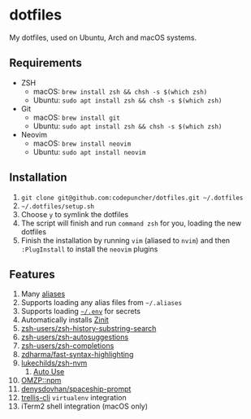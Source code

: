 # dotfiles
My dotfiles, used on Ubuntu, Arch and macOS systems.

## Requirements
- ZSH
  - macOS: `brew install zsh && chsh -s $(which zsh)`
  - Ubuntu: `sudo apt install zsh && chsh -s $(which zsh)`
- Git 
  - macOS: `brew install git`
  - Ubuntu: `sudo apt install zsh && chsh -s $(which zsh)`
- Neovim
  - macOS: `brew install neovim`
  - Ubuntu: `sudo apt install neovim`

## Installation
1. `git clone git@github.com:codepuncher/dotfiles.git ~/.dotfiles`
3. `~/.dotfiles/setup.sh`
3. Choose `y` to symlink the dotfiles
4. The script will finish and run `command zsh` for you, loading the new dotfiles
5. Finish the installation by running `vim` (aliased to `nvim`) and then `:PlugInstall` to install the `neovim` plugins

## Features
1. Many [aliases](https://github.com/codepuncher/dotfiles/blob/master/bash/bash_aliases)
2. Supports loading any alias files from `~/.aliases`
3. Supports loading [`~/.env`](https://github.com/codepuncher/dotfiles/blob/master/.env.example) for secrets
4. Automatically installs [Zinit](https://github.com/zdharma/zinit/pull)
5. [zsh-users/zsh-history-substring-search](https://github.com/zsh-users/zsh-history-substring-search)
6. [zsh-users/zsh-autosuggestions](https://github.com/zsh-users/zsh-autosuggestions)
7. [zsh-users/zsh-completions](https://github.com/zsh-users/zsh-completions)
8. [zdharma/fast-syntax-highlighting](https://github.com/zdharma/fast-syntax-highlighting)
9. [lukechilds/zsh-nvm](https://github.com/lukechilds/zsh-nvm)
    1. [Auto Use](https://github.com/lukechilds/zsh-nvm#auto-use)
10. [OMZP::npm](https://github.com/ohmyzsh/ohmyzsh/tree/master/plugins/npm)
11. [denysdovhan/spaceship-prompt](https://github.com/denysdovhan/spaceship-prompt)
12. [trellis-cli](https://github.com/roots/trellis-cli) `virtualenv` integration
13. iTerm2 shell integration (macOS only)
